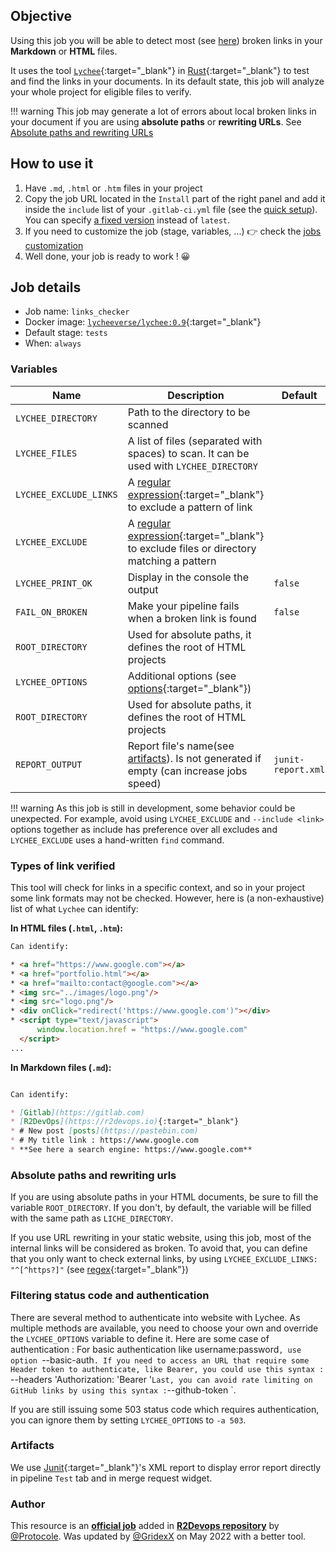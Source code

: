 ## Objective

Using this job you will be able to detect most (see [here](#types-of-link-verified)) broken links in your **Markdown** or **HTML** files.

It uses the tool [`Lychee`](https://github.com/lycheeverse/lychee){:target="_blank"} in [Rust](https://rust-lang.org){:target="_blank"}
to test and find the links in your documents.
In its default state, this job will analyze your whole project for eligible files to verify.

!!! warning
    This job may generate a lot of errors about local broken links in your document if you are using **absolute paths** or **rewriting URLs**.
    See [Absolute paths and rewriting URLs](#absolute-paths-and-rewriting-urls)

## How to use it

1. Have `.md`, `.html` or `.htm` files in your project
1. Copy the job URL located in the `Install` part of the right panel and add it inside the `include` list of your `.gitlab-ci.yml` file (see the [quick setup](/use-the-hub/#quick-setup)). You can specify [a fixed version](#changelog) instead of `latest`.
1. If you need to customize the job (stage, variables, ...) 👉 check the [jobs
   customization](/use-the-hub/#jobs-customization)
1. Well done, your job is ready to work ! 😀

## Job details

* Job name: `links_checker`
* Docker image:
[`lycheeverse/lychee:0.9`](https://hub.docker.com/r/lycheeverse/lychee){:target="_blank"}
* Default stage: `tests`
* When: `always`

### Variables

| Name | Description | Default |
| ---- | ----------- | ------- |
| `LYCHEE_DIRECTORY` <img width=450/> | Path to the directory to be scanned | ` ` |
| `LYCHEE_FILES` | A list of files (separated with spaces) to scan. It can be used with `LYCHEE_DIRECTORY` | ` ` |
| `LYCHEE_EXCLUDE_LINKS` | A [regular expression](https://en.wikipedia.org/wiki/Regular_expression){:target="_blank"} to exclude a pattern of link | ` ` |
| `LYCHEE_EXCLUDE` | A [regular expression](https://en.wikipedia.org/wiki/Regular_expression){:target="_blank"} to exclude files or directory matching a pattern | ` ` |
| `LYCHEE_PRINT_OK` | Display in the console the output | `false` |
| `FAIL_ON_BROKEN` | Make your pipeline fails when a broken link is found | `false` |
| `ROOT_DIRECTORY` | Used for absolute paths, it defines the root of HTML projects | ` ` |
| `LYCHEE_OPTIONS` | Additional options (see [options](https://github.com/lycheeverse/lychee#commandline-parameters){:target="_blank"}) | ` ` |
| `ROOT_DIRECTORY` | Used for absolute paths, it defines the root of HTML projects | ` ` |
| `REPORT_OUTPUT` | Report file's name(see [artifacts](#artifacts)). Is not generated if empty (can increase jobs speed) | `junit-report.xml` |

!!! warning
    As this job is still in development, some behavior could be unexpected.
    For example, avoid using `LYCHEE_EXCLUDE` and `--include <link>` options together as include has preference over all excludes and `LYCHEE_EXCLUDE` uses a hand-written  `find` command. 


### Types of link verified

This tool will check for links in a specific context, and so in your project some link formats may not be checked. However,
here is (a non-exhaustive) list of what `Lychee` can identify:

**In HTML files (`.html`, `.htm`):**
```HTML
Can identify:

* <a href="https://www.google.com"></a>
* <a href="portfolio.html"></a>
* <a href="mailto:contact@google.com"></a>
* <img src="../images/logo.png"/>
* <img src="logo.png"/>
* <div onClick="redirect('https://www.google.com')"></div>
* <script type="text/javascript">
      window.location.href = "https://www.google.com"
  </script>
...
```

**In Markdown files (`.md`):**
```md

Can identify:

* [Gitlab](https://gitlab.com)
* [R2DevOps](https://r2devops.io){:target="_blank"}
* # New post [posts](https://pastebin.com)
* # My title link : https://www.google.com
* **See here a search engine: https://www.google.com**
```

### Absolute paths and rewriting urls

If you are using absolute paths in your HTML documents, be sure to fill the variable `ROOT_DIRECTORY`. If you don't, by default, the variable will be filled with the same path as `LICHE_DIRECTORY`.

If you use URL rewriting in your static website, using this job, most of the internal links will be considered as broken. To avoid that, you can define that you
only want to check external links, by using `LYCHEE_EXCLUDE_LINKS: "^[^https?]"` (see [regex](https://en.wikipedia.org/wiki/Regular_expression){:target="_blank"})

### Filtering status code and authentication 

There are several method to authenticate into website with Lychee. As multiple methods are available, you need to choose your own and override the `LYCHEE_OPTIONS` variable to define it. Here are some case of authentication :
For basic authentication like username:password`, use option `--basic-auth`.
If you need to access an URL that require some Header token to authenticate, like Bearer, you could use this syntax : ` --headers 'Authorization: 'Bearer <token>'`
Last, you can avoid rate limiting on GitHub links by using this syntax : `--github-token <github-token>`.

If you are still issuing some 503 status code which requires authentication, you can ignore them by setting `LYCHEE_OPTIONS` to `-a 503`. 

### Artifacts

We use [Junit](https://junit.org/junit5/){:target="_blank"}'s XML report to display error report
directly in pipeline `Test` tab and in merge request widget.



### Author
This resource is an **[official job](https://docs.r2devops.io/faq-labels/)** added in [**R2Devops repository**](https://gitlab.com/r2devops/hub) by [@Protocole](https://gitlab.com/Protocole). Was updated by [@GridexX](https://gitlab.com/GridexX) on May 2022 with a better tool.